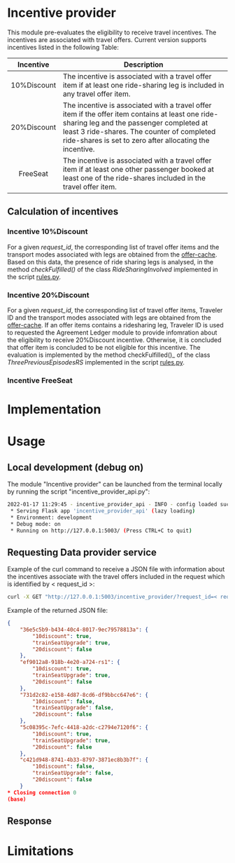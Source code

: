 # Incentive provider

This module pre-evaluates the eligibility to receive travel incentives. The incentives 
are associated with travel offers. Current version supports incentives listed in the following Table:

| Incentive | Description |
|:---------:|-------------|
|     10%Discount     | The incentive is associated with a travel offer item if at least one ride-sharing leg is included in any travel offer item.       |
|     20%Discount     | The incentive is associated with a travel offer item if the offer item contains at least one ride-sharing leg and the passenger completed at least 3 ride-shares. The counter of completed ride-shares is set to zero after allocating the incentive.  |
|      FreeSeat       | The incentive is associated with a travel offer item if at least one other passenger booked at least one of the ride-shares included in the travel offer item. |

## Calculation of incentives

### Incentive 10%Discount
For a given _request_id_, the corresponding list of travel offer items and the transport modes associated with 
legs are obtained from the [offer-cache](https://github.com/Ride2Rail/offer-cache).
Based on this data, the presence of ride sharing legs is analysed, in the method _checkFulfilled()_ of the class _RideSharingInvolved_ 
implemented in the script [rules.py](https://github.com/Ride2Rail/incentive-provider/blob/main/codes/rules.py).

### Incentive 20%Discount
For a given _request_id_, the corresponding list of travel offer items, Traveler ID and the transport modes associated with 
legs are obtained from the [offer-cache](https://github.com/Ride2Rail/offer-cache). 
If an offer items contains a ridesharing leg, Traveler ID is used to requested the Agreement Ledger 
module to provide infomration about the eligibility to receive 20%Discount incentive. Otherwise, it is concluded that
offer item is concluded to be not eligible for this incentive. The evaluation is implemented by 
the method checkFulfilled()_ of the class _ThreePreviousEpisodesRS_ 
implemented in the script [rules.py](https://github.com/Ride2Rail/incentive-provider/blob/main/codes/rules.py).

### Incentive FreeSeat



# Implementation

# Usage

## Local development (debug on)
The module "Incentive provider" can be launched from the terminal locally by running the script "incentive_provider_api.py":
```bash
2022-01-17 11:29:45 - incentive_provider_api - INFO - config loaded successfully
 * Serving Flask app 'incentive_provider_api' (lazy loading)
 * Environment: development
 * Debug mode: on
 * Running on http://127.0.0.1:5003/ (Press CTRL+C to quit)
```

## Requesting Data provider service
Example of the curl command to receive a JSON file with information about the incentives associate with the travel offers included in the request which is identified by  < request_id >:
```bash
curl -X GET "http://127.0.0.1:5003/incentive_provider/?request_id=< request_id >"
```

Example of the returned JSON file:


```JSON
{
    "36e5c5b9-b434-40c4-8017-9ec79578813a": {
        "10discount": true,
        "trainSeatUpgrade": true,
        "20discount": false
    },
    "ef9012a8-918b-4e20-a724-rs1": {
        "10discount": true,
        "trainSeatUpgrade": true,
        "20discount": false
    },
    "731d2c82-e158-4d87-8cd6-df9bbcc647e6": {
        "10discount": false,
        "trainSeatUpgrade": false,
        "20discount": false
    },
    "5c08395c-7efc-4418-a2dc-c2794e7120f6": {
        "10discount": true,
        "trainSeatUpgrade": true,
        "20discount": false
    },
    "c421d948-8741-4b33-8797-3871ec8b3b7f": {
        "10discount": false,
        "trainSeatUpgrade": false,
        "20discount": false
    }
* Closing connection 0
(base)
```



## Response

# Limitations
